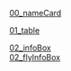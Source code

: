 [00_nameCard](https://960761.github.io/myCodeGarden/MDN/LearningAear/css/00_nameCard/nameCard.html)  

[01_table](https://960761.github.io/myCodeGarden/MDN/LearningAear/css/01_table/table.html)  

[02_infoBox](https://960761.github.io/myCodeGarden/MDN/LearningAear/css/02_infoBox/infoBox.html)  
[02_flyInfoBox](https://960761.github.io/myCodeGarden/MDN/LearningAear/css/02_infoBox/flyInfoBox.html)  
